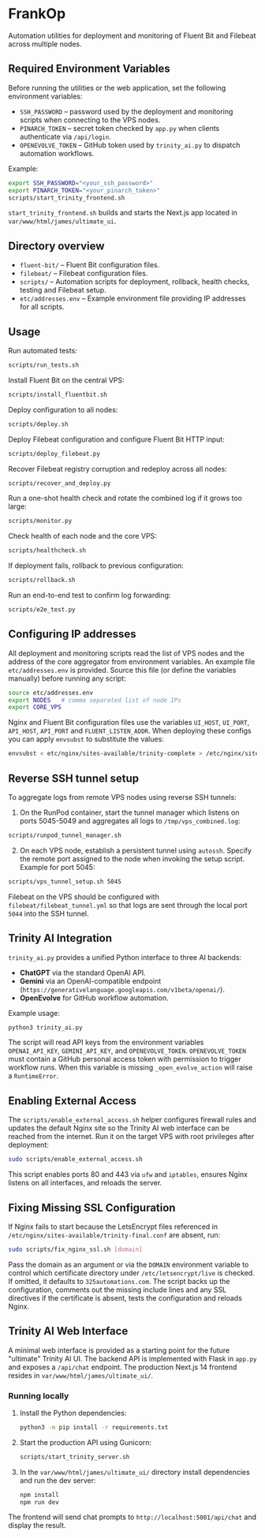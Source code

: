 # FrankOp

Automation utilities for deployment and monitoring of Fluent Bit and Filebeat across multiple nodes.

## Required Environment Variables

Before running the utilities or the web application, set the following environment variables:

- `SSH_PASSWORD` – password used by the deployment and monitoring scripts when connecting to the VPS nodes.
- `PINARCH_TOKEN` – secret token checked by `app.py` when clients authenticate via `/api/login`.
- `OPENEVOLVE_TOKEN` – GitHub token used by `trinity_ai.py` to dispatch automation workflows.

Example:

```bash
export SSH_PASSWORD="<your_ssh_password>"
export PINARCH_TOKEN="<your_pinarch_token>"
scripts/start_trinity_frontend.sh
```

`start_trinity_frontend.sh` builds and starts the Next.js app located in
`var/www/html/james/ultimate_ui`.

## Directory overview
- `fluent-bit/` – Fluent Bit configuration files.
- `filebeat/` – Filebeat configuration files.
- `scripts/` – Automation scripts for deployment, rollback, health checks, testing and Filebeat setup.
- `etc/addresses.env` – Example environment file providing IP addresses for all scripts.

## Usage

Run automated tests:
```bash
scripts/run_tests.sh
```

Install Fluent Bit on the central VPS:
```bash
scripts/install_fluentbit.sh
```

Deploy configuration to all nodes:
```bash
scripts/deploy.sh
```

Deploy Filebeat configuration and configure Fluent Bit HTTP input:
```bash
scripts/deploy_filebeat.py
```

Recover Filebeat registry corruption and redeploy across all nodes:
```bash
scripts/recover_and_deploy.py
```

Run a one-shot health check and rotate the combined log if it grows too large:
```bash
scripts/monitor.py
```

Check health of each node and the core VPS:
```bash
scripts/healthcheck.sh
```

If deployment fails, rollback to previous configuration:
```bash
scripts/rollback.sh
```

Run an end-to-end test to confirm log forwarding:
```bash
scripts/e2e_test.py
```

## Configuring IP addresses

All deployment and monitoring scripts read the list of VPS nodes and the
address of the core aggregator from environment variables. An example
file `etc/addresses.env` is provided. Source this file (or define the
variables manually) before running any script:

```bash
source etc/addresses.env
export NODES   # comma separated list of node IPs
export CORE_VPS
```

Nginx and Fluent Bit configuration files use the variables `UI_HOST`,
`UI_PORT`, `API_HOST`, `API_PORT` and `FLUENT_LISTEN_ADDR`. When deploying
these configs you can apply `envsubst` to substitute the values:

```bash
envsubst < etc/nginx/sites-available/trinity-complete > /etc/nginx/sites-available/trinity-complete
```

## Reverse SSH tunnel setup

To aggregate logs from remote VPS nodes using reverse SSH tunnels:

1. On the RunPod container, start the tunnel manager which listens on
   ports 5045-5049 and aggregates all logs to `/tmp/vps_combined.log`:

```bash
scripts/runpod_tunnel_manager.sh
```

2. On each VPS node, establish a persistent tunnel using `autossh`.
   Specify the remote port assigned to the node when invoking the
   setup script. Example for port 5045:

```bash
scripts/vps_tunnel_setup.sh 5045
```

Filebeat on the VPS should be configured with
`filebeat/filebeat_tunnel.yml` so that logs are sent through the local
port `5044` into the SSH tunnel.

## Trinity AI Integration

`trinity_ai.py` provides a unified Python interface to three AI backends:

- **ChatGPT** via the standard OpenAI API.
- **Gemini** via an OpenAI-compatible endpoint (`https://generativelanguage.googleapis.com/v1beta/openai/`).
- **OpenEvolve** for GitHub workflow automation.

Example usage:

```bash
python3 trinity_ai.py
```

The script will read API keys from the environment variables `OPENAI_API_KEY`,
`GEMINI_API_KEY`, and `OPENEVOLVE_TOKEN`. `OPENEVOLVE_TOKEN` must contain a
GitHub personal access token with permission to trigger workflow runs. When this
variable is missing `_open_evolve_action` will raise a `RuntimeError`.

## Enabling External Access

The `scripts/enable_external_access.sh` helper configures firewall rules and updates the default Nginx site so the Trinity AI web interface can be reached from the internet.
Run it on the target VPS with root privileges after deployment:

```bash
sudo scripts/enable_external_access.sh
```

This script enables ports 80 and 443 via `ufw` and `iptables`, ensures Nginx listens on all interfaces, and reloads the server.

## Fixing Missing SSL Configuration

If Nginx fails to start because the LetsEncrypt files referenced in
`/etc/nginx/sites-available/trinity-final.conf` are absent, run:

```bash
sudo scripts/fix_nginx_ssl.sh [domain]
```

Pass the domain as an argument or via the `DOMAIN` environment variable to control which
certificate directory under `/etc/letsencrypt/live` is checked. If omitted, it defaults to
`325automations.com`. The script backs up the configuration, comments out the missing include
lines and any SSL directives if the certificate is absent, tests the configuration and reloads Nginx.

## Trinity AI Web Interface

A minimal web interface is provided as a starting point for the future
"ultimate" Trinity AI UI. The backend API is implemented with Flask in
`app.py` and exposes a `/api/chat` endpoint. The production Next.js 14 frontend
resides in `var/www/html/james/ultimate_ui/`.

### Running locally

1. Install the Python dependencies:
   ```bash
   python3 -m pip install -r requirements.txt
   ```
2. Start the production API using Gunicorn:
   ```bash
   scripts/start_trinity_server.sh
   ```
3. In the `var/www/html/james/ultimate_ui/` directory install dependencies and run the dev server:
   ```bash
   npm install
   npm run dev
   ```

The frontend will send chat prompts to `http://localhost:5001/api/chat` and
display the result.

